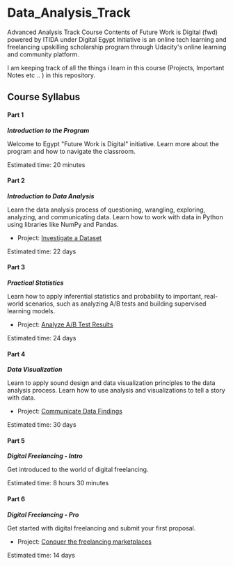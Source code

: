 # Data_Analysis_Track
 Advanced Analysis Track Course Contents of Future Work is Digital (fwd) powered by ITIDA under Digital Egypt Initiative is an online tech learning and freelancing upskilling scholarship program through Udacity's online learning and community platform.

I am keeping track of all the things i learn in this course (Projects, Important Notes etc .. ) in this repository. 

## Course Syllabus 

#### Part 1

***Introduction to the Program***

Welcome to Egypt "Future Work is Digital" initiative. Learn more about the program and how to navigate the classroom.

Estimated time: 20 minutes

#### Part 2

***Introduction to Data Analysis***

Learn the data analysis process of questioning, wrangling, exploring,  analyzing, and communicating data. Learn how to work with data in Python using libraries like NumPy and Pandas.

- Project: [Investigate a Dataset](Introduction/Investigations/)

Estimated time: 22 days

#### Part 3

***Practical Statistics***

Learn how to apply inferential statistics and probability to important,  real-world scenarios, such as analyzing A/B tests and building  supervised learning models.

- Project: [Analyze A/B Test Results](Practical_Statistics/)

Estimated time: 24 days

#### Part 4

***Data Visualization***

Learn to apply sound design and data visualization principles to the data  analysis process. Learn how to use analysis and visualizations to tell a story with data.

- Project: [Communicate Data Findings](Data_Visualization/)

Estimated time: 30 days

#### Part 5

***Digital Freelancing - Intro***

Get introduced to the world of digital freelancing.

Estimated time: 8 hours 30 minutes

#### Part 6

***Digital Freelancing - Pro***

Get started with digital freelancing and submit your first proposal.

- Project: [Conquer the freelancing marketplaces](Digital_Freelancing/)

Estimated time: 14 days